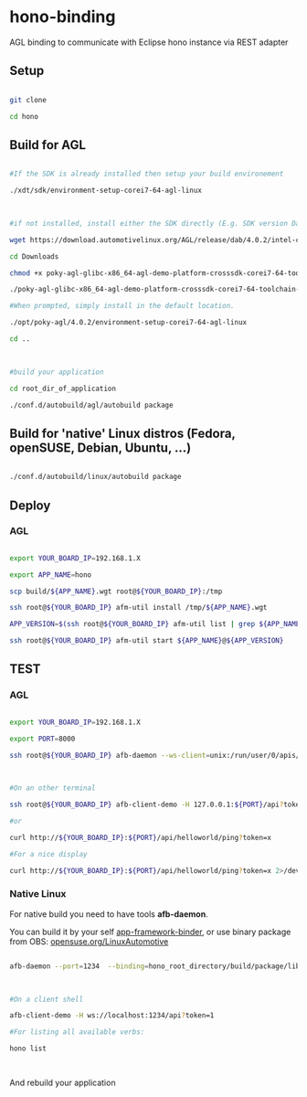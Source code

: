 # hono-binding
AGL binding to communicate with Eclipse hono instance via REST adapter

## Setup

 

```bash

git clone

cd hono

```

 

## Build  for AGL

 

```bash

#If the SDK is already installed then setup your build environement

./xdt/sdk/environment-setup-corei7-64-agl-linux

 

#if not installed, install either the SDK directly (E.g. SDK version Daring Dab 4.0.2 for intel)

wget https://download.automotivelinux.org/AGL/release/dab/4.0.2/intel-corei7-64/deploy/sdk/poky-agl-glibc-x86_64-agl-demo-platform-crosssdk-corei7-64-toolchain-4.0.2.sh

cd Downloads

chmod +x poky-agl-glibc-x86_64-agl-demo-platform-crosssdk-corei7-64-toolchain-4.0.2.sh

./poky-agl-glibc-x86_64-agl-demo-platform-crosssdk-corei7-64-toolchain-4.0.2.sh

#When prompted, simply install in the default location.

./opt/poky-agl/4.0.2/environment-setup-corei7-64-agl-linux

cd ..

 

#build your application

cd root_dir_of_application

./conf.d/autobuild/agl/autobuild package

```

 

## Build for 'native' Linux distros (Fedora, openSUSE, Debian, Ubuntu, ...)

 

```bash

./conf.d/autobuild/linux/autobuild package

```

 

 

## Deploy

 

### AGL

 

```bash

export YOUR_BOARD_IP=192.168.1.X

export APP_NAME=hono

scp build/${APP_NAME}.wgt root@${YOUR_BOARD_IP}:/tmp

ssh root@${YOUR_BOARD_IP} afm-util install /tmp/${APP_NAME}.wgt

APP_VERSION=$(ssh root@${YOUR_BOARD_IP} afm-util list | grep ${APP_NAME}@ | cut -d"\"" -f4| cut -d"@" -f2)

ssh root@${YOUR_BOARD_IP} afm-util start ${APP_NAME}@${APP_VERSION}

```

 

## TEST

 

### AGL

 

```bash

export YOUR_BOARD_IP=192.168.1.X

export PORT=8000

ssh root@${YOUR_BOARD_IP} afb-daemon --ws-client=unix:/run/user/0/apis/ws/helloworld --port=${PORT} --token='x' -v

 

#On an other terminal

ssh root@${YOUR_BOARD_IP} afb-client-demo -H 127.0.0.1:${PORT}/api?token=x helloworld ping true

#or

curl http://${YOUR_BOARD_IP}:${PORT}/api/helloworld/ping?token=x

#For a nice display

curl http://${YOUR_BOARD_IP}:${PORT}/api/helloworld/ping?token=x 2>/dev/null | python -m json.tool

```

 

### Native Linux

 

For native build you need to have tools **afb-daemon**.

You can build it by your self [app-framework-binder][app-framework-binder], or use binary package from OBS: [opensuse.org/LinuxAutomotive][opensuse.org/LinuxAutomotive]

 

```bash

afb-daemon --port=1234  --binding=hono_root_directory/build/package/lib/hono.so --token=1

 

#On a client shell

afb-client-demo -H ws://localhost:1234/api?token=1

#For listing all available verbs:

hono list

 

```

 

 

And rebuild your application

 

[opensuse.org/LinuxAutomotive]:https://en.opensuse.org/LinuxAutomotive

[app-framework-binder]:https://gerrit.automotivelinux.org/gerrit/#/admin/projects/src/app-framework-binder
